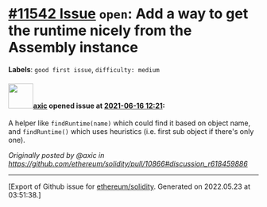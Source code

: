 # [\#11542 Issue](https://github.com/ethereum/solidity/issues/11542) `open`: Add a way to get the runtime nicely from the Assembly instance
**Labels**: `good first issue`, `difficulty: medium`


#### <img src="https://avatars.githubusercontent.com/u/20340?v=4" width="50">[axic](https://github.com/axic) opened issue at [2021-06-16 12:21](https://github.com/ethereum/solidity/issues/11542):

A helper like `findRuntime(name)` which could find it based on object name, and `findRuntime()` which uses heuristics (i.e. first sub object if there's only one).

_Originally posted by @axic in https://github.com/ethereum/solidity/pull/10866#discussion_r618459886_




-------------------------------------------------------------------------------



[Export of Github issue for [ethereum/solidity](https://github.com/ethereum/solidity). Generated on 2022.05.23 at 03:51:38.]

